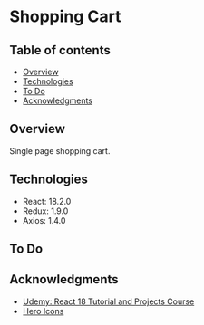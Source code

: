 # Shopping Cart

## Table of contents

- [Overview](#overview)
- [Technologies](#technologies)
- [To Do](#to-do)
- [Acknowledgments](#acknowledgments)

## Overview

Single page shopping cart.

## Technologies

- React: 18.2.0
- Redux: 1.9.0
- Axios: 1.4.0

## To Do

## Acknowledgments
- [Udemy: React 18 Tutorial and Projects Course](https://www.udemy.com/course/react-tutorial-and-projects-course/)
- [Hero Icons](https://heroicons.com)

